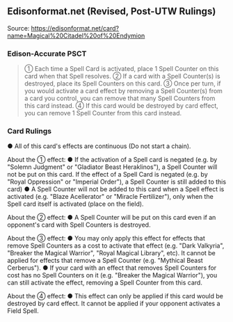 
## Edisonformat.net (Revised, Post-UTW Rulings)

Source: https://edisonformat.net/card?name=Magical%20Citadel%20of%20Endymion

### Edison-Accurate PSCT

> ① Each time a Spell Card is activated, place 1 Spell Counter on this card when that Spell resolves.
> ② If a card with a Spell Counter(s) is destroyed, place its Spell Counters on this card.
> ③ Once per turn, if you would activate a card effect by removing a Spell Counter(s) from a card you control, you can remove that many Spell Counters from this card instead.
> ④ If this card would be destroyed by card effect, you can remove 1 Spell Counter from this card instead.

### Card Rulings

● All of this card's effects are continuous (Do not start a chain).

About the ① effect:
● If the activation of a Spell card is negated (e.g. by "Solemn Judgment" or "Gladiator Beast Heraklinos"), a Spell Counter will not be put on this card.
If the effect of a Spell Card is negated (e.g. by "Royal Oppression" or "Imperial Order"), a Spell Counter is still added to this card)
● A Spell Counter will not be added to this card when a Spell effect is activated (e.g. "Blaze Acellerator" or "Miracle Fertilizer"), only when the Spell card itself is activated (place on the field).

About the ② effect:
● A Spell Counter will be put on this card even if an opponent's card with Spell Counters is destroyed.

About the ③ effect:
● You may only apply this effect for effects that remove Spell Counters as a cost to activate that effect (e.g. "Dark Valkyria", "Breaker the Magical Warrior", "Royal Magical Library", etc). It cannot be applied for effects that remove a Spell Counter (e.g. "Mythical Beast Cerberus").
● If your card with an effect that removes Spell Counters for cost has no Spell Counters on it (e.g. "Breaker the Magical Warrior"), you can still activate the effect, removing a Spell Counter from this card.

About the ④ effect:
● This effect can only be applied if this card would be destroyed by card effect. It cannot be applied if your opponent activates a Field Spell.
            
